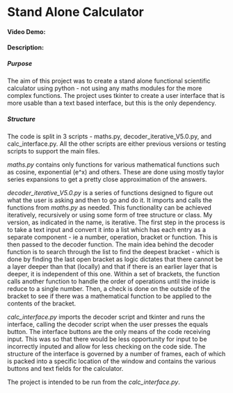 # Stand Alone Calculator
#### Video Demo:  <URL HERE>
#### Description:
##### Purpose
The aim of this project was to create a stand alone functional scientific calculator using python - not using any maths modules for the more complex functions. The project uses tkinter to create a user interface that is more usable than a text based interface, but this is the only dependency.

##### Structure
The code is split in 3 scripts - maths.py, decoder_iterative_V5.0.py, and calc_interface.py. All the other scripts are either previous versions or testing scripts to support the main files.

*maths.py* contains only functions for various mathematical functions such as cosine, exponential (e^x) and others. These are done using mostly taylor series expansions to get a pretty close approximation of the answers.

*decoder_iterative_V5.0.py* is a series of functions designed to figure out what the user is asking and then to go and do it. It imports and calls the functions from *maths.py* as needed. This functionality can be achieved iteratively, recursively or using some form of tree structure or class. My version, as indicated in the name, is iterative. The first step in the process is to take a text input and convert it into a list which has each entry as a separate component - ie a number, operation, bracket or function. This is then passed to the decoder function. The main idea behind the decoder function is to search through the list to find the deepest bracket - which is done by finding the last open bracket as logic dictates that there cannot be a layer deeper than that (locally) and that if there is an earlier layer that is deeper, it is independent of this one. Within a set of brackets, the function calls another function to handle the order of operations until the inside is reduce to a single number. Then, a check is done on the outside of the bracket to see if there was a mathematical function to be applied to the contents of the bracket.

*calc_interface.py* imports the decoder script and tkinter and runs the interface, calling the decoder script when the user presses the equals button. The interface buttons are the only means of the code receiving input. This was so that there would be less opportunity for input to be incorrectly inputed and allow for less checking on the code side. The structure of the interface is governed by a number of frames, each of which is packed into a specific location of the window and contains the various buttons and text fields for the calculator.

The project is intended to be run from the *calc_interface.py*. 
